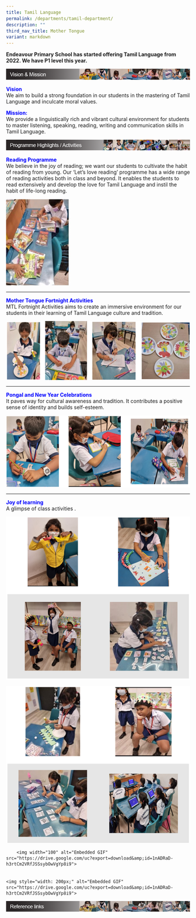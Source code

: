 ```yaml
---
title: Tamil Language
permalink: /departments/tamil-department/
description: ""
third_nav_title: Mother Tongue
variant: markdown
---
```

**Endeavour Primary School has started offering Tamil Language from 2022. We have P1 level this year.**

![](/images/tamil_vision.png)

<strong style="color: blue;">Vision</strong>
<br> We aim to build a strong foundation in our students in the mastering of Tamil Language and inculcate moral values.


<strong style="color: blue;">Mission:</strong>
<br> We provide a linguistically rich and vibrant cultural environment for students to master listening, speaking, reading, writing and communication skills in Tamil Language.

![](/images/tamil_programme_highlights.png)


<strong style="color: blue;">Reading Programme</strong>
<br>
We believe in the joy of reading; we want our students to cultivate the habit of reading from young. Our ‘Let’s love reading’ programme has a wide range of reading activities both in class and beyond. It enables the students to read extensively and develop the love for Tamil Language and instil the habit of life-long reading.

<img src="/images/Reading-Programme_F.jpg" style="width:35%">

---


<strong style="color: blue;">Mother Tongue Fortnight Activities</strong>
<br>
MTL Fortnight Activities aims to create an immersive environment for our students in their learning of Tamil Language culture and tradition.

![Tamil Fortnight Activities](/images/TL%20Fortnight%20Activities.png)

---
<strong style="color: blue;">Pongal and New Year Celebrations</strong>
<br>It paves way for cultural awareness and tradition. It&nbsp;contributes a positive sense of identity and builds self-esteem.

![Pongal and new year celebrations](/images/Pongal%20and%20new%20year%20celebrations.png)

---
<strong style="color: blue;">Joy of learning</strong>
<br>
A glimpse of class activities .

![joy of learning](/images/joy%20of%20learning_1.png)

![joy of learning](/images/joy%20of%20learning_2.png)

		<img width="100" alt="Embedded GIF" src="https://drive.google.com/uc?export=download&amp;id=1nADRaD-h3rtCm2VRfJSSsybOwVgYp8i9">


    <img style="width: 200px;" alt="Embedded GIF" src="https://drive.google.com/uc?export=download&amp;id=1nADRaD-h3rtCm2VRfJSSsybOwVgYp8i9">



![](/images/tamil_links.png)